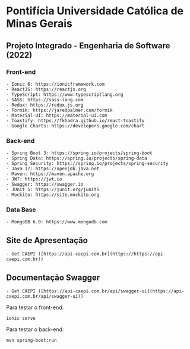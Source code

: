 # Pontifícia Universidade Católica de Minas Gerais

## Projeto Integrado - Engenharia de Software (2022)

### Front-end
    - Ionic 6: https://ionicframework.com
    - ReactJS: https://reactjs.org
    - TypeScript: https://www.typescriptlang.org
    - SASS: https://sass-lang.com
    - Redux: https://redux.js.org
    - Formik: https://jaredpalmer.com/formik
    - Material-UI: https://material-ui.com
    - Toastify: https://fkhadra.github.io/react-toastify
    - Google Charts: https://developers.google.com/chart

### Back-end
    - Spring Boot 3: https://spring.io/projects/spring-boot
    - Spring Data: https://spring.io/projects/spring-data
    - Spring Security: https://spring.io/projects/spring-security
    - Java 17: https://openjdk.java.net
    - Maven: https://maven.apache.org
    - JWT: https://jwt.io
    - Swagger: https://swagger.io
    - JUnit 5: https://junit.org/junit5
    - Mockito: https://site.mockito.org

### Data Base
    - MongoDB 6.0: https://www.mongodb.com

## Site de Apresentação
    - Get CAEPI ([https://api-caepi.com.br](https://https://api-caepi.com.br))

## Documentação Swagger
    - Get CAEPI ([https://api-caepi.com.br/api/swagger-ui](https://api-caepi.com.br/api/swagger-ui))


Para testar o front-end: 
```shell script
ionic serve
```

Para testar o back-end: 
```shell script
mvn spring-boot:run
```


